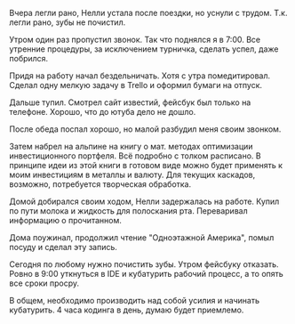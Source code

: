 Вчера легли рано, Нелли устала после поездки, но уснули с трудом.
Т.к. легли рано, зубы не почистил.

Утром один раз пропустил звонок. Так что поднялся я в 7:00. Все утренние процедуры, за исключением турничка, сделать успел, даже побрился.

Придя на работу начал бездельничать. Хотя с утра помедитировал. Сделал одну мелкую задачу в Trello и оформил бумаги на отпуск.

Дальше тупил. Смотрел сайт известий, фейсбук был только на телефоне. Хорошо, что до ютуба дело не дошло.

После обеда поспал хорошо, но малой разбудил меня своим звонком.

Затем набрел на альпине на книгу о мат. методах оптимизации инвестиционного портфеля. Всё подробно с толком расписано. В принципе идеи из этой книги в готовом виде можно будет применять к моим инвестициям в металлы и валюту. Для текущих каскадов, возможно, потребуется творческая обработка.

Домой добирался своим ходом, Нелли задержалась на работе. Купил по пути молока и жидкость для полоскания рта. Переваривал информацию о прочитанном.

Дома поужинал, продолжил чтение "Одноэтажной Америка", помыл посуду и сделал эту запись.

Сегодня по любому нужно почистить зубы.
Утром фейсбуку отказать.
Ровно в 9:00 уткнуться в IDE и кубатурить рабочий процесс, а то опять все сроки просру.

В общем, необходимо производить над собой усилия и начинать кубатурить. 4 часа кодинга в день, думаю будет приемлемо.